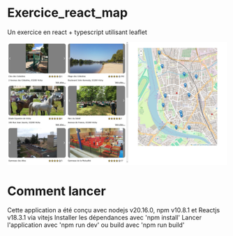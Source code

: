 # Exercice_react_map
Un exercice en react + typescript utilisant leaflet

![alt text](https://github.com/barread/Exercice_react_map/blob/screenshots/main_screen.JPG?raw=true)

# Comment lancer
Cette application a été conçu avec nodejs v20.16.0, npm v10.8.1 et Reactjs v18.3.1 via vitejs
Installer les dépendances avec 'npm install'
Lancer l'application avec 'npm run dev' ou build avec 'npm run build'